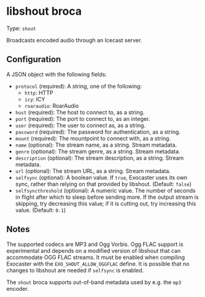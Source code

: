 
# libshout broca

Type: `shout`

Broadcasts encoded audio through an Icecast server.

## Configuration

A JSON object with the following fields:

* `protocol` (required): A string, one of the following:
    * `http`: HTTP
    * `icy`: ICY
    * `roaraudio`: RoarAudio
* `host` (required): The host to connect to, as a string.
* `port` (required): The port to connect to, as an integer.
* `user` (required): The user to connect as, as a string.
* `password` (required): The password for authentication, as a string.
* `mount` (required): The mountpoint to connect with, as a string.
* `name` (optional): The stream name, as a string. Stream metadata.
* `genre` (optional): The stream genre, as a string. Stream metadata.
* `description` (optional): The stream description, as a string.
  Stream metadata.
* `url` (optional): The stream URL, as a string. Stream metadata.
* `selfsync` (optional): A boolean value. If `true`, Exocaster uses its own
  sync, rather than relying on that provided by libshout. (Default: `false`)
* `selfsyncthreshold` (optional): A numeric value. The number of seconds in
  flight after which to sleep before sending more. If the output stream is
  skipping, try decreasing this value; if it is cutting out, try increasing
  this value. (Default: `0.1`)

## Notes

The supported codecs are MP3 and Ogg Vorbis. Ogg FLAC support is experimental
and depends on a modified version of libshout that can accommodate
OGG FLAC streams. It must be enabled when compiling Exocaster with the
`EXO_SHOUT_ALLOW_OGGFLAC` define. It is possible that no changes to libshout
are needed if `selfsync` is enabled.

The `shout` broca supports out-of-band metadata used by e.g. the `mp3` encoder.
